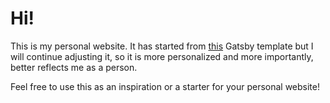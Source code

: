 # Hi!

This is my personal website. It has started from [this](https://github.com/alxshelepenok/gatsby-starter-lumen) Gatsby template but I will continue adjusting it, so it is more personalized and more importantly, better reflects me as a person.

Feel free to use this as an inspiration or a starter for your personal website!
